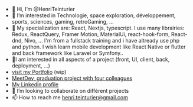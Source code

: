 - 👋 Hi, I’m @HenriTeinturier
- 🚀 I’m interested in Technologie, space exploration, développement, sports, sciences, gaming, retroGaming, ...
- 💼 My specialization are: React, Nextjs, typescript. I use many librairies: Redux, ReactQuery, Framer Motion, MaterialUi, react-hook-form, React-dnd, Nivo, ...  I'm from a fullstack training and i have altready use php and python. I wish learn mobile development like React Native or flutter and back framework like Laravel or Symfony..
- 👀I am interested in all aspects of a project (front, UI, client, back, deployment, …)
- [visit my Portfolio](https://www.henriteinturier.fr/ "my portfolio") (wip)
- [MeetDev, graduation project with four colleagues](https://www.meetdev.henriteinturier.fr/ "MeetDev")
- [My Linkedin profile](https://www.linkedin.com/in/henri-teinturier/ "linkedin profil")
- 💞️ I’m looking to collaborate on différent projects
- 📫 How to reach me henri.teinturier@gmail.com

<!---
HenriTeinturier/HenriTeinturier is a ✨ special ✨ repository because its `README.md` (this file) appears on your GitHub profile.
You can click the Preview link to take a look at your changes.
--->
